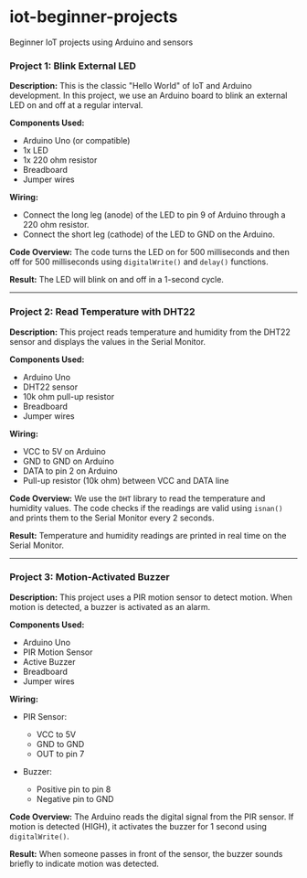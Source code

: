 # iot-beginner-projects
Beginner IoT projects using Arduino and sensors

### Project 1: Blink External LED

**Description:**
This is the classic "Hello World" of IoT and Arduino development. In this project, we use an Arduino board to blink an external LED on and off at a regular interval.

**Components Used:**

* Arduino Uno (or compatible)
* 1x LED
* 1x 220 ohm resistor
* Breadboard
* Jumper wires

**Wiring:**

* Connect the long leg (anode) of the LED to pin 9 of Arduino through a 220 ohm resistor.
* Connect the short leg (cathode) of the LED to GND on the Arduino.

**Code Overview:**
The code turns the LED on for 500 milliseconds and then off for 500 milliseconds using `digitalWrite()` and `delay()` functions.

**Result:**
The LED will blink on and off in a 1-second cycle.

---

### Project 2: Read Temperature with DHT22

**Description:**
This project reads temperature and humidity from the DHT22 sensor and displays the values in the Serial Monitor.

**Components Used:**

* Arduino Uno
* DHT22 sensor
* 10k ohm pull-up resistor
* Breadboard
* Jumper wires

**Wiring:**

* VCC to 5V on Arduino
* GND to GND on Arduino
* DATA to pin 2 on Arduino
* Pull-up resistor (10k ohm) between VCC and DATA line

**Code Overview:**
We use the `DHT` library to read the temperature and humidity values. The code checks if the readings are valid using `isnan()` and prints them to the Serial Monitor every 2 seconds.

**Result:**
Temperature and humidity readings are printed in real time on the Serial Monitor.

---

### Project 3: Motion-Activated Buzzer

**Description:**
This project uses a PIR motion sensor to detect motion. When motion is detected, a buzzer is activated as an alarm.

**Components Used:**

* Arduino Uno
* PIR Motion Sensor
* Active Buzzer
* Breadboard
* Jumper wires

**Wiring:**

* PIR Sensor:

  * VCC to 5V
  * GND to GND
  * OUT to pin 7
* Buzzer:

  * Positive pin to pin 8
  * Negative pin to GND

**Code Overview:**
The Arduino reads the digital signal from the PIR sensor. If motion is detected (HIGH), it activates the buzzer for 1 second using `digitalWrite()`.

**Result:**
When someone passes in front of the sensor, the buzzer sounds briefly to indicate motion was detected.
